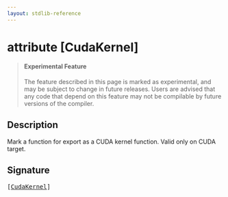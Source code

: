 ```yaml
---
layout: stdlib-reference
---
```


# attribute [CudaKernel]

> #### Experimental Feature
> The feature described in this page is marked as experimental, and may be subject to change in future releases.
> Users are advised that any code that depend on this feature may not be compilable by future versions of the compiler.

## Description

Mark a function for export as a CUDA kernel function. Valid only on CUDA target.


## Signature

<pre>
[<a href="/stdlib-reference/attributes/cudakernel-04">CudaKernel</a>]
</pre>

